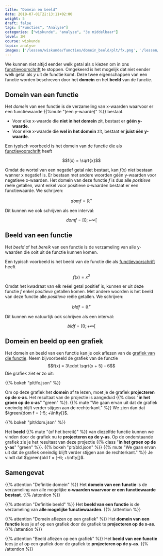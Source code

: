 ```yaml
---
title: "Domein en beeld"
date: 2018-07-01T22:13:11+02:00
weight: 5
draft: false
tags: ["Functies", "Analyse"]
categories: ["wiskunde", "analyse", "3e middelbaar"]
level: 3M
course: wiskunde
topic: analyse
images: ['/lessen/wiskunde/functies/domein_beeld/plt/fx.png', '/lessen/wiskunde/functies/domein_beeld/plt/dom.png', '/lessen/wiskunde/functies/domein_beeld/plt/bld.png']
---
```

We kunnen niet altijd eender welk getal als $x$ kiezen om in ons
[functievoorschrift](../voorschrift) te stoppen. Omgekeerd is het mogelijk dat
niet eender welk getal als $y$ uit de functie komt. Deze twee eigenschappen van
een functie worden beschreven door het **domein** en het **beeld** van de
functie.

## Domein van een functie
Het *domein* van een functie is de verzameling
van x-waarden waarvoor er een functiewaarde {{%mute "(een y-waarde)" %}} bestaat.

* Voor elke x-waarde die **niet in het domein** zit, bestaat er **géén
y-waarde**.
* Voor elke x-waarde die **wel in het domein** zit, bestaat er **juist één
y-waarde**.

Een typisch voorbeeld is het domein van de functie die als
[functievoorschrift](../voorschrift) heeft

$$f(x) = \sqrt{x}$$

Omdat de wortel van een negatief
getal niet bestaat, kan $f(x)$ niet bestaan 
wanner x negatief is. Er bestaan met andere woorden géén y-waarden voor
negatieve x-waarden. 
Het domein van deze functie $f$ is dus alle *positieve* reële getallen, want
enkel voor positieve x-waarden bestaat er een functiewaarde. We schrijven:

$$dom f = \mathbb{R}^+$$

Dit kunnen we ook schrijven als een interval:

$$dom f = [0; +\infty[%]$$

## Beeld van een functie
Het *beeld* of het *bereik* van een functie is de verzameling
van alle y-waarden die ooit uit de functie kunnen komen.

Een typisch voorbeeld is het beeld van de functie die als
[functievoorschrift](../voorschrift) heeft

$$f(x) = x^2$$

Omdat het kwadraat van elk reëel getal positief is, kunnen er uit deze functie
$f$ enkel *positieve* getallen komen. Met andere woorden is het beeld van deze
functie alle *positieve* reële getallen. We schrijven:

$$bld f = \mathbb{R}^+$$

Dit kunnen we natuurlijk ook schrijven als een interval:

$$bld f = [0; +\infty[%]$$

## Domein en beeld op een grafiek
Het domein en beeld van een functie kan je ook aflezen van de [grafiek van die
functie](../grafiek). Neem bijvoorbeeld de grafiek van de functie 
$$f(x) = 3\cdot \sqrt{x + 5} - 6$$
Die grafiek ziet er zo uit:

{{% bokeh "plt/fx.json" %}}

Om op deze grafiek het **domein** af te lezen, moet je de grafiek **projecteren
op de x-as**.  Het resultaat van de projectie
is aangeduid {{% class "**in het groen op de x-as**" "green" %}}.
{{% mute "We gaan ervan uit dat de grafiek oneindig blijft verder stijgen aan de rechterkant." %}}
We zien dan dat $\green{dom f = [-5; +\infty[}$.

{{% bokeh "plt/dom.json" %}}


Het **beeld** {{% mute "(of het bereik)" %}} van diezelfde functie kunnen we
vinden door de grafiek nu te **projecteren op de y-as**. Op de onderstaande
grafiek zie je het resultaat van deze projectie
{{% class "**in het groen op de y-as**" "green" %}}.
{{% bokeh "plt/bld.json" %}}
{{% mute "We gaan ervan uit dat de grafiek oneindig blijft verder stijgen aan de rechterkant." %}}
Je vindt dat $\green{bld f = [-6; +\infty[}$.

## Samengevat
{{% attention "Definitie domein" %}}
Het **domein van een functie** is de verzameling van alle mogelijke **x-waarden
waarvoor er een functiewaarde bestaat**.
{{% /attention %}}

{{% attention "Definitie beeld" %}}
Het **beeld van een functie** is de verzameling van **alle mogelijke functiewaarden**.
{{% /attention %}}
   
{{% attention "Domein aflezen op een grafiek" %}}
Het **domein van een functie** lees je af op een grafiek door de grafiek te **projecteren op de x-as**.
{{% /attention %}}

{{% attention "Beeld aflezen op een grafiek" %}}
Het **beeld van een functie** lees je af op een grafiek door de grafiek te **projecteren op de y-as**.
{{% /attention %}}
